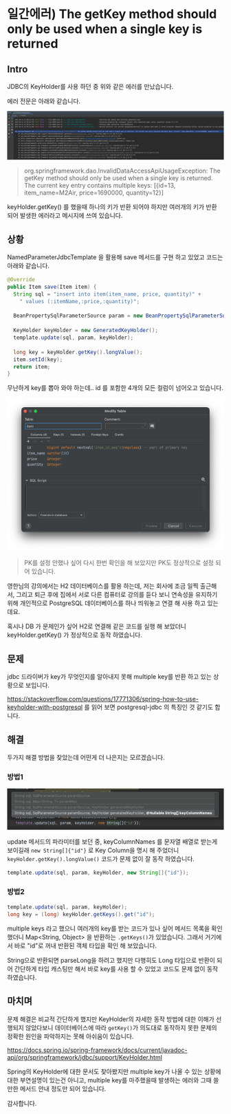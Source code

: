 # 일간에러) The getKey method should only be used when a single key is returned

## Intro

JDBC의 KeyHolder를 사용 하던 중 위와 같은 에러를 만났습니다.

에러 전문은 아래와 같습니다.

![image-20220616215857791](https://raw.githubusercontent.com/Shane-Park/mdblog/main/devlife/todayError/20220616.assets/image-20220616215857791.png)

> org.springframework.dao.InvalidDataAccessApiUsageException: The getKey method should only be used when a single key is returned. The current key entry contains multiple keys: [{id=13, item_name=M2Air, price=1690000, quantity=12}]

keyHolder.getKey() 를 했을때 하나의 키가 반환 되어야 하지만 여러개의 키가 반환 되어 발생한 에러라고 메시지에 쓰여 있습니다.

## 상황

NamedParameterJdbcTemplate 을 활용해 save 메서드를 구현 하고 있었고 코드는 아래와 같습니다.

```java
@Override
public Item save(Item item) {
  String sql = "insert into item(item_name, price, quantity)" +
    " values (:itemName,:price,:quantity)";

  BeanPropertySqlParameterSource param = new BeanPropertySqlParameterSource(item);

  KeyHolder keyHolder = new GeneratedKeyHolder();
  template.update(sql, param, keyHolder);

  long key = keyHolder.getKey().longValue();
  item.setId(key);
  return item;
}
```

무난하게 key를 뽑아 와야 하는데.. id 를 포함한 4개의 모든 컬럼이 넘어오고 있습니다. 

![img](https://raw.githubusercontent.com/Shane-Park/mdblog/main/devlife/todayError/20220616.assets/blob.png)

>  PK를 설정 안했나 싶어 다시 한번 확인을 해 보았지만 PK도 정상적으로 설정 되어 있습니다.

영한님의 강의에서는 H2 데이터베이스를 활용 하는데, 저는 회사에 조금 일찍 출근해서, 그리고 퇴근 후에 집에서 서로 다른 컴퓨터로 강의를 듣다 보니 연속성을 유지하기 위해 개인적으로 PostgreSQL 데이터베이스를 하나 띄워놓고 연결 해 사용 하고 있는데요.

혹시나 DB 가 문제인가 싶어 H2로 연결해 같은 코드를 실행 해 보았더니 keyHolder.getKey() 가 정상적으로 동작 하였습니다.

## 문제

jdbc 드라이버가 key가 무엇인지를 알아내지 못해 multiple key를 반환 하고 있는 상황으로 보입니다.

https://stackoverflow.com/questions/17771306/spring-how-to-use-keyholder-with-postgresql 를 읽어 보면 postgresql-jdbc 의 특징인 것 같기도 합니다.

## 해결

두가지 해결 방법을 찾았는데 어떤게 더 나은지는 모르겠습니다.

### 방법1

![img](https://raw.githubusercontent.com/Shane-Park/mdblog/main/devlife/todayError/20220616.assets/blob-20220616221230134.png)

update 메서드의 파라미터를 보던 중, keyColumnNames 를 문자열 배열로 받는게 보이길래 `new String[]{"id"}` 로 Key Column을 명시 해 주었더니 `keyHolder.getKey().longValue()` 코드가 문제 없이 잘 동작 하였습니다.

```java
template.update(sql, param, keyHolder, new String[]{"id"});
```

### 방법2

```java
template.update(sql, param, keyHolder);
long key = (long) keyHolder.getKeys().get("id");
```

multiple keys 라고 했으니 여러개의 key를 받는 코드가 있나 싶어 메서드 목록을 확인 했더니 Map<String, Object> 을 반환하는 `.getKeys()`가 있었습니다. 그래서 거기에서 바로 "id"로 꺼내 반환된 객체 타입을 확인 해 보았습니다.

String으로 반환되면 parseLong을 하려고 했지만 다행히도 Long 타입으로 반환이 되어 간단하게 타입 캐스팅만 해서 바로 key를 사용 할 수 있었고 코드도 문제 없이 동작 하였습니다.

## 마치며

문제 해결은 비교적 간단하게 했지만 KeyHolder의 자세한 동작 방법에 대한 이해가 선행되지 않았다보니 데이터베이스에 따라 `getKey()`가 의도대로 동작하지 못한 문제의 정확한 원인을 파악하지는 못해 아쉬움이 있습니다.

https://docs.spring.io/spring-framework/docs/current/javadoc-api/org/springframework/jdbc/support/KeyHolder.html

Spring의 KeyHolder에 대한 문서도 찾아봤지만 multiple key가 나올 수 있는 상황에 대한 부연설명이 있는건 아니고, multiple key를 마주했을때 발생하는 에러와 그때 쓸만한 메서드 안내 정도만 되어 있습니다.

감사합니다. 